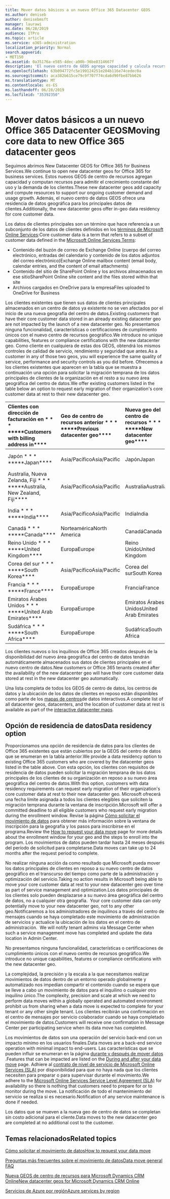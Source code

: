 ```yaml
---
title: Mover datos básicos a un nuevo Office 365 Datacenter GEOS
ms.author: deniseb
author: denisebmsft
manager: laurawi
ms.date: 06/28/2019
audience: ITPro
ms.topic: article
ms.service: o365-administration
localization_priority: Normal
search.appverid:
- MET150
ms.assetid: 0a35176a-e585-4dec-a90b-36be8314667f
description: 'El nuevo centro de GEOS agrega capacidad y calcula recursos para apoyar el crecimiento constante del uso y la demanda de los clientes. Además, el nuevo centro de datos GEOS ofrece una residencia de datos geográfica para los principales datos de clientes. Los datos principales de los clientes son un término que hace referencia a un subconjunto de los datos de clientes definidos en los términos de Microsoft Online Services: contenido del buzón de correo de Exchange Online (cuerpo del correo electrónico, entradas del calendario y contenido de los datos adjuntos del correo electrónico) y contenido del sitio de SharePoint Online y los archivos se almacenan en ese sitio y los archivos cargados en OneDrive para la empresa.'
ms.openlocfilehash: 63b094772fc5e199124251e204b116e74cedec0a
ms.sourcegitcommit: aca382b615ce79c9f707f74cda6d90fbe87bb626
ms.translationtype: MT
ms.contentlocale: es-ES
ms.lasthandoff: 06/28/2019
ms.locfileid: "35392350"
---
```

# <a name="moving-core-data-to-new-office-365-datacenter-geos"></a><span data-ttu-id="ff070-105">Mover datos básicos a un nuevo Office 365 Datacenter GEOS</span><span class="sxs-lookup"><span data-stu-id="ff070-105">Moving core data to new Office 365 datacenter geos</span></span>

<span data-ttu-id="ff070-106">Seguimos abrimos New Datacenter GEOS for Office 365 for Business Services.</span><span class="sxs-lookup"><span data-stu-id="ff070-106">We continue to open new datacenter geos for Office 365 for business services.</span></span> <span data-ttu-id="ff070-107">Estos nuevos GEOS de centro de recursos agregan capacidad y computan recursos para admitir el crecimiento constante del uso y la demanda de los clientes.</span><span class="sxs-lookup"><span data-stu-id="ff070-107">These new datacenter geos add capacity and compute resources to support our ongoing customer demand and usage growth.</span></span> <span data-ttu-id="ff070-108">Además, el nuevo centro de datos GEOS ofrece una residencia de datos geográfica para los principales datos de clientes.</span><span class="sxs-lookup"><span data-stu-id="ff070-108">Additionally, the new datacenter geos offer in-geo data residency for core customer data.</span></span> 

<span data-ttu-id="ff070-109">Los datos de clientes principales son un término que hace referencia a un subconjunto de los datos de clientes definidos en los [términos de Microsoft Online Services](https://go.microsoft.com/fwlink/p/?LinkID=249048):</span><span class="sxs-lookup"><span data-stu-id="ff070-109">Core customer data is a term that refers to a subset of customer data defined in the [Microsoft Online Services Terms](https://go.microsoft.com/fwlink/p/?LinkID=249048):</span></span> 
- <span data-ttu-id="ff070-110">Contenido del buzón de correo de Exchange Online (cuerpo del correo electrónico, entradas del calendario y contenido de los datos adjuntos del correo electrónico)</span><span class="sxs-lookup"><span data-stu-id="ff070-110">Exchange Online mailbox content (email body, calendar entries, and the content of email attachments)</span></span>
- <span data-ttu-id="ff070-111">Contenido del sitio de SharePoint Online y los archivos almacenados en ese sitio</span><span class="sxs-lookup"><span data-stu-id="ff070-111">SharePoint Online site content and the files stored within that site</span></span>
- <span data-ttu-id="ff070-112">Archivos cargados en OneDrive para la empresa</span><span class="sxs-lookup"><span data-stu-id="ff070-112">Files uploaded to OneDrive for Business</span></span> 
  
<span data-ttu-id="ff070-113">Los clientes existentes que tienen sus datos de clientes principales almacenados en un centro de datos ya existente no se ven afectados por el inicio de una nueva geografía del centro de datos.</span><span class="sxs-lookup"><span data-stu-id="ff070-113">Existing customers that have their core customer data stored in an already existing datacenter geo are not impacted by the launch of a new datacenter geo.</span></span> <span data-ttu-id="ff070-114">No presentamos ninguna funcionalidad, características o certificaciones de cumplimiento únicos con el nuevo centro de recursos geográfico.</span><span class="sxs-lookup"><span data-stu-id="ff070-114">We introduce no unique capabilities, features or compliance certifications with the new datacenter geo.</span></span> <span data-ttu-id="ff070-115">Como cliente en cualquiera de estas dos GEOS, obtendrá los mismos controles de calidad de servicio, rendimiento y seguridad que antes.</span><span class="sxs-lookup"><span data-stu-id="ff070-115">As a customer in any of those two geos, you will experience the same quality of service, performance and security controls as you did before.</span></span> <span data-ttu-id="ff070-116">Ofrecemos a los clientes existentes que aparecen en la tabla que se muestra a continuación una opción para solicitar la migración temprana de los datos principales de clientes de la organización en el resto a su nuevo área geográfica del centro de datos.</span><span class="sxs-lookup"><span data-stu-id="ff070-116">We offer existing customers listed in the table below an option to request early migration of their organization's core customer data at rest to their new datacenter geo.</span></span>
  
|<span data-ttu-id="ff070-117">Clientes con dirección de facturación en \* \* \* \*</span><span class="sxs-lookup"><span data-stu-id="ff070-117">\*\*\*\*Customers with billing address in\*\*\*\*</span></span>|<span data-ttu-id="ff070-118">Geo de centro de recursos anterior \* \* \* \*</span><span class="sxs-lookup"><span data-stu-id="ff070-118">\*\*\*\*Previous datacenter geo\*\*\*\*</span></span>|<span data-ttu-id="ff070-119">Nueva geo del centro de recursos \* \* \* \*</span><span class="sxs-lookup"><span data-stu-id="ff070-119">\*\*\*\*New datacenter geo\*\*\*\*</span></span>|<span data-ttu-id="ff070-120">Geográfico disponible desde \* \* \* \*</span><span class="sxs-lookup"><span data-stu-id="ff070-120">\*\*\*\*Geo available since\*\*\*\*</span></span>|
|:-----|:-----|:-----|:-----|
|<span data-ttu-id="ff070-121">Japón \* \* \* \*</span><span class="sxs-lookup"><span data-stu-id="ff070-121">\*\*\*\*Japan\*\*\*\*</span></span>| <span data-ttu-id="ff070-122">Asia/Pacífico</span><span class="sxs-lookup"><span data-stu-id="ff070-122">Asia/Pacific</span></span> | <span data-ttu-id="ff070-123">Japón</span><span class="sxs-lookup"><span data-stu-id="ff070-123">Japan</span></span> | <span data-ttu-id="ff070-124">Diciembre de 2014</span><span class="sxs-lookup"><span data-stu-id="ff070-124">December 2014</span></span> |
|<span data-ttu-id="ff070-125">Australia, Nueva Zelanda, Fiji \* \* \* \*</span><span class="sxs-lookup"><span data-stu-id="ff070-125">\*\*\*\*Australia, New Zealand, Fiji\*\*\*\*</span></span>| <span data-ttu-id="ff070-126">Asia/Pacífico</span><span class="sxs-lookup"><span data-stu-id="ff070-126">Asia/Pacific</span></span> | <span data-ttu-id="ff070-127">Australia</span><span class="sxs-lookup"><span data-stu-id="ff070-127">Australia</span></span> | <span data-ttu-id="ff070-128">Marzo de 2015</span><span class="sxs-lookup"><span data-stu-id="ff070-128">March 2015</span></span> |
|<span data-ttu-id="ff070-129">India \* \* \* \*</span><span class="sxs-lookup"><span data-stu-id="ff070-129">\*\*\*\*India\*\*\*\*</span></span>| <span data-ttu-id="ff070-130">Asia/Pacífico</span><span class="sxs-lookup"><span data-stu-id="ff070-130">Asia/Pacific</span></span> | <span data-ttu-id="ff070-131">India</span><span class="sxs-lookup"><span data-stu-id="ff070-131">India</span></span> | <span data-ttu-id="ff070-132">Octubre de 2015</span><span class="sxs-lookup"><span data-stu-id="ff070-132">October 2015</span></span> |
|<span data-ttu-id="ff070-133">Canadá \* \* \* \*</span><span class="sxs-lookup"><span data-stu-id="ff070-133">\*\*\*\*Canada\*\*\*\*</span></span>| <span data-ttu-id="ff070-134">Norteamérica</span><span class="sxs-lookup"><span data-stu-id="ff070-134">North America</span></span> | <span data-ttu-id="ff070-135">Canadá</span><span class="sxs-lookup"><span data-stu-id="ff070-135">Canada</span></span> | <span data-ttu-id="ff070-136">Mayo de 2016</span><span class="sxs-lookup"><span data-stu-id="ff070-136">May 2016</span></span> |
|<span data-ttu-id="ff070-137">Reino Unido \* \* \* \*</span><span class="sxs-lookup"><span data-stu-id="ff070-137">\*\*\*\*United Kingdom\*\*\*\*</span></span>| <span data-ttu-id="ff070-138">Europa</span><span class="sxs-lookup"><span data-stu-id="ff070-138">Europe</span></span> | <span data-ttu-id="ff070-139">Reino Unido</span><span class="sxs-lookup"><span data-stu-id="ff070-139">United Kingdom</span></span> | <span data-ttu-id="ff070-140">Septiembre de 2016</span><span class="sxs-lookup"><span data-stu-id="ff070-140">September 2016</span></span> |
|<span data-ttu-id="ff070-141">Corea del sur \* \* \* \*</span><span class="sxs-lookup"><span data-stu-id="ff070-141">\*\*\*\*South Korea\*\*\*\*</span></span>| <span data-ttu-id="ff070-142">Asia/Pacífico</span><span class="sxs-lookup"><span data-stu-id="ff070-142">Asia/Pacific</span></span> | <span data-ttu-id="ff070-143">Corea del sur</span><span class="sxs-lookup"><span data-stu-id="ff070-143">South Korea</span></span> | <span data-ttu-id="ff070-144">Abril de 2017</span><span class="sxs-lookup"><span data-stu-id="ff070-144">April 2017</span></span> |
|<span data-ttu-id="ff070-145">Francia \* \* \* \*</span><span class="sxs-lookup"><span data-stu-id="ff070-145">\*\*\*\*France\*\*\*\*</span></span>| <span data-ttu-id="ff070-146">Europa</span><span class="sxs-lookup"><span data-stu-id="ff070-146">Europe</span></span> | <span data-ttu-id="ff070-147">Francia</span><span class="sxs-lookup"><span data-stu-id="ff070-147">France</span></span> | <span data-ttu-id="ff070-148">Marzo de 2018</span><span class="sxs-lookup"><span data-stu-id="ff070-148">March 2018</span></span> |
|<span data-ttu-id="ff070-149">Emiratos Árabes Unidos \* \* \* \*</span><span class="sxs-lookup"><span data-stu-id="ff070-149">\*\*\*\*United Arab Emirates\*\*\*\*</span></span>| <span data-ttu-id="ff070-150">Europa</span><span class="sxs-lookup"><span data-stu-id="ff070-150">Europe</span></span> | <span data-ttu-id="ff070-151">Emiratos Árabes Unidos</span><span class="sxs-lookup"><span data-stu-id="ff070-151">United Arab Emirates</span></span> | <span data-ttu-id="ff070-152">Anunció</span><span class="sxs-lookup"><span data-stu-id="ff070-152">Announced</span></span> |
|<span data-ttu-id="ff070-153">Sudáfrica \* \* \* \*</span><span class="sxs-lookup"><span data-stu-id="ff070-153">\*\*\*\*South Africa\*\*\*\*</span></span>| <span data-ttu-id="ff070-154">Europa</span><span class="sxs-lookup"><span data-stu-id="ff070-154">Europe</span></span> | <span data-ttu-id="ff070-155">Sudáfrica</span><span class="sxs-lookup"><span data-stu-id="ff070-155">South Africa</span></span> | <span data-ttu-id="ff070-156">Anunció</span><span class="sxs-lookup"><span data-stu-id="ff070-156">Announced</span></span> |
  
<span data-ttu-id="ff070-157">Los clientes nuevos o los inquilinos de Office 365 creados después de la disponibilidad del nuevo área geográfica del centro de datos tendrán automáticamente almacenados sus datos de clientes principales en el nuevo centro de datos.</span><span class="sxs-lookup"><span data-stu-id="ff070-157">New customers or Office 365 tenants created after the availability of the new datacenter geo will have their core customer data stored at rest in the new datacenter geo automatically.</span></span>
  
<span data-ttu-id="ff070-158">Una lista completa de todos los GEOS de centro de datos, los centros de datos y la ubicación de los datos de clientes en reposo están disponibles como parte de los [mapas de centros](https://office.com/datamaps)de datos interactivos.</span><span class="sxs-lookup"><span data-stu-id="ff070-158">A complete list of all datacenter geos, datacenters, and the location of customer data at rest is available as part of the [interactive datacenter maps](https://office.com/datamaps).</span></span> 
  
## <a name="data-residency-option"></a><span data-ttu-id="ff070-159">Opción de residencia de datos</span><span class="sxs-lookup"><span data-stu-id="ff070-159">Data residency option</span></span>

<span data-ttu-id="ff070-160">Proporcionamos una opción de residencia de datos para los clientes de Office 365 existentes que están cubiertos por la GEOS del centro de datos que se enumeran en la tabla anterior.</span><span class="sxs-lookup"><span data-stu-id="ff070-160">We provide a data residency option to existing Office 365 customers who are covered by the datacenter geos listed in the table above.</span></span> <span data-ttu-id="ff070-161">Con esta opción, los clientes con requisitos de residencia de datos pueden solicitar la migración temprana de los datos principales de los clientes de su organización en reposo a su nuevo área geográfica del centro de datos.</span><span class="sxs-lookup"><span data-stu-id="ff070-161">With this option, customers with data residency requirements can request early migration of their organization's core customer data at rest to their new datacenter geo.</span></span>  <span data-ttu-id="ff070-162">Microsoft ofrecerá una fecha límite asignada a todos los clientes elegibles que soliciten la migración temprana durante la ventana de inscripción.</span><span class="sxs-lookup"><span data-stu-id="ff070-162">Microsoft will offer a committed deadline to all eligible customers who request early migration during the enrollment window.</span></span>  <span data-ttu-id="ff070-163">Revise la página [Cómo solicitar el movimiento de datos](request-your-data-move.md) para obtener más información sobre la ventana de inscripción para la geografía y los pasos para inscribirse en el programa.</span><span class="sxs-lookup"><span data-stu-id="ff070-163">Review the [How to request your data move](request-your-data-move.md) page for more details about the enrollment window for your geo and the steps to enroll into the program.</span></span>  <span data-ttu-id="ff070-164">Los movimientos de datos pueden tardar hasta 24 meses después del período de solicitud para completarse.</span><span class="sxs-lookup"><span data-stu-id="ff070-164">Data moves can take up to 24 months after the request period to complete.</span></span>

<span data-ttu-id="ff070-165">No realizar ninguna acción da como resultado que Microsoft pueda mover los datos principales de clientes en reposo a su nuevo centro de datos geográfico en el transcurso del tiempo como parte de la administración y optimización del servicio.</span><span class="sxs-lookup"><span data-stu-id="ff070-165">Taking no action results in Microsoft being able to move your core customer data at rest to your new datacenter geo over time as part of service management and optimization.</span></span><span data-ttu-id="ff070-166">Los datos principales de los clientes solo pueden desplazarse a su nuevo área geográfica del centro de datos, no a cualquier otra geografía.</span><span class="sxs-lookup"><span data-stu-id="ff070-166">  Your core customer data can only potentially move to your new datacenter geo, not to any other geo.</span></span><span data-ttu-id="ff070-167">Notificaremos a los administradores de inquilinos a través del centro de mensajes cuando se haya completado este movimiento de administración de servicios y actualice la ubicación de los datos en el centro de administración.</span><span class="sxs-lookup"><span data-stu-id="ff070-167">  We will notify tenant admins via Message Center when such a service management move has completed and update the data location in Admin Center.</span></span>
   
<span data-ttu-id="ff070-168">No presentamos ninguna funcionalidad, características o certificaciones de cumplimiento únicos con el nuevo centro de recursos geográfico.</span><span class="sxs-lookup"><span data-stu-id="ff070-168">We introduce no unique capabilities, features or compliance certifications with the new datacenter geo.</span></span>
    
<span data-ttu-id="ff070-169">La complejidad, la precisión y la escala a la que necesitamos realizar movimientos de datos dentro de un entorno operado globalmente y automatizado nos impedían compartir el contenido cuando se espera que se lleve a cabo un movimiento de datos para el inquilino o cualquier otro inquilino único.</span><span class="sxs-lookup"><span data-stu-id="ff070-169">The complexity, precision and scale at which we need to perform data moves within a globally operated and automated environment prohibit us from sharing when a data move is expected to complete for your tenant or any other single tenant.</span></span> <span data-ttu-id="ff070-170">Los clientes recibirán una confirmación en el centro de mensajes por servicio colaborador cuando se haya completado el movimiento de datos.</span><span class="sxs-lookup"><span data-stu-id="ff070-170">Customers will receive one confirmation in Message Center per participating service when its data move has completed.</span></span> 
    
<span data-ttu-id="ff070-171">Los movimientos de datos son una operación del servicio back-end con un impacto mínimo en los usuarios finales.</span><span class="sxs-lookup"><span data-stu-id="ff070-171">Data moves are a back-end service operation with minimal impact to end-users.</span></span> <span data-ttu-id="ff070-172">Las características que se pueden influir se enumeran en la página [durante y después de mover datos](during-and-after-your-data-move.md) .</span><span class="sxs-lookup"><span data-stu-id="ff070-172">Features that can be impacted are listed on the [During and after your data move](during-and-after-your-data-move.md) page.</span></span> <span data-ttu-id="ff070-173">Adhiere al [contrato de nivel de servicio de Microsoft Online Services (SLA)](https://go.microsoft.com/fwlink/p/?LinkId=523897) por disponibilidad para que no haya nada que los clientes necesiten para preparar o para supervisar durante el movimiento.</span><span class="sxs-lookup"><span data-stu-id="ff070-173">We adhere to the [Microsoft Online Services Service Level Agreement (SLA)](https://go.microsoft.com/fwlink/p/?LinkId=523897) for availability so there is nothing that customers need to prepare for or to monitor during the move.</span></span> <span data-ttu-id="ff070-174">La notificación de todo el mantenimiento del servicio se realiza si es necesario.</span><span class="sxs-lookup"><span data-stu-id="ff070-174">Notification of any service maintenance is done if needed.</span></span> 

<span data-ttu-id="ff070-175">Los datos que se mueven a la nueva geo de centro de datos se completan sin costo adicional para el cliente.</span><span class="sxs-lookup"><span data-stu-id="ff070-175">Data moves to the new datacenter geo are completed at no additional cost to the customer.</span></span>
    
## <a name="related-topics"></a><span data-ttu-id="ff070-176">Temas relacionados</span><span class="sxs-lookup"><span data-stu-id="ff070-176">Related topics</span></span> 
 
[<span data-ttu-id="ff070-177">Cómo solicitar el movimiento de datos</span><span class="sxs-lookup"><span data-stu-id="ff070-177">How to request your data move</span></span>](request-your-data-move.md)
    
[<span data-ttu-id="ff070-178">Preguntas más frecuentes sobre el movimiento de datos</span><span class="sxs-lookup"><span data-stu-id="ff070-178">Data move general FAQ</span></span>](data-move-faq.md)
  
[<span data-ttu-id="ff070-179">Nueva GEOS de centro de recursos para Microsoft Dynamics CRM Online</span><span class="sxs-lookup"><span data-stu-id="ff070-179">New datacenter geos for Microsoft Dynamics CRM Online</span></span>](https://go.microsoft.com/fwlink/p/?Linkid=615924)
  
[<span data-ttu-id="ff070-180">Servicios de Azure por región</span><span class="sxs-lookup"><span data-stu-id="ff070-180">Azure services by region</span></span>](https://azure.microsoft.com/en-us/regions/)
